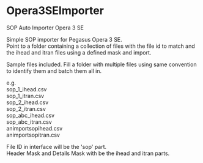 # Opera3SEImporter
SOP Auto Importer Opera 3 SE</br>

Simple SOP importer for Pegasus Opera 3 SE.</br>
Point to a folder containing a collection of files with the file id to match and the ihead and itran files using a defined mask and import.</br>

Sample files included. Fill a folder with multiple files using same convention to identify them and batch them all in.</br>

e.g.</br>
sop_1_ihead.csv</br>
sop_1_itran.csv</br>
sop_2_ihead.csv</br>
sop_2_itran.csv</br>
sop_abc_ihead.csv</br>
sop_abc_itran.csv</br>
animportsopihead.csv</br>
animportsopitran.csv</br>


File ID in interface will be the 'sop' part.</br>
Header Mask and Details Mask with be the ihead and itran parts.</br>

